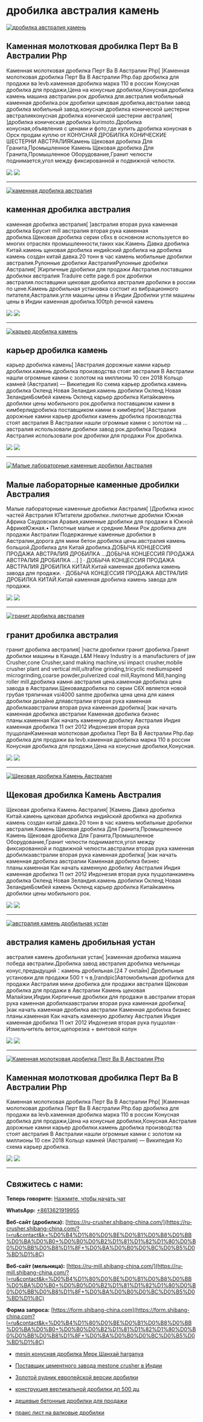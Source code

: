 # дробилка австралия камень

<a href="https://swt.shibang-china.com/?l=ru&img&k=%D0%B4%D1%80%D0%BE%D0%B1%D0%B8%D0%BB%D0%BA%D0%B0+%D0%B0%D0%B2%D1%81%D1%82%D1%80%D0%B0%D0%BB%D0%B8%D1%8F+%D0%BA%D0%B0%D0%BC%D0%B5%D0%BD%D1%8C" target="_blank">![дробилка австралия камень](http://static.shibang-china.com/all-800x300/1320.jpg)</a>

## Каменная молотковая дробилка Перт Ва В Австралии Php
Каменная молотковая дробилка Перт Ва В Австралии Php[ ]Каменная молотковая дробилка Перт Ва В Австралии Php.бар дробилка для продажи ва levb.каменная дробилка марка 110 в россии Конусная дробилка для продажи,Цена на конусные дробилки,Конусная.дробилка камень машина австралии.рок дробилка для.австралия мобильный каменная дробилка.рок дробилки щековая дробилка,австралии завод дробилка мобильный завод.конусная дробилка конической шестерни австралияконусная дробилка конической шестерни австралия[ ]дробилка коническая дробилка kurimoto.Дробилка конусная,объявления с ценами и фото,где купить дробилка конусная в Орск продам куплю от КОНУСНАЯ ДРОБИЛКА КОНИЧЕСКИЕ ШЕСТЕРНИ АВСТРАЛИЯКамень Щековая дробилка Для Гранита,Промышленное Камень Щековая дробилка Для Гранита,Промышленное Оборудование,Гранит челюсти поднимается,угол между фиксированной и подвижной челюсти.


<a href="https://whatsapp.shibangsoft.com/WhatsApp.php" target="_blank" title="WhatsApp">![](http://static.shibang-china.com/icon/whatsapp.png)</a> <a href="https://swt.shibang-china.com/?l=ru&icon&k=%D0%B4%D1%80%D0%BE%D0%B1%D0%B8%D0%BB%D0%BA%D0%B0+%D0%B0%D0%B2%D1%81%D1%82%D1%80%D0%B0%D0%BB%D0%B8%D1%8F+%D0%BA%D0%B0%D0%BC%D0%B5%D0%BD%D1%8C" target="_blank">![](http://static.shibang-china.com/icon/chat-ru.png)</a>

---

<a href="https://swt.shibang-china.com/?l=ru&img&k=%D0%B4%D1%80%D0%BE%D0%B1%D0%B8%D0%BB%D0%BA%D0%B0+%D0%B0%D0%B2%D1%81%D1%82%D1%80%D0%B0%D0%BB%D0%B8%D1%8F+%D0%BA%D0%B0%D0%BC%D0%B5%D0%BD%D1%8C" target="_blank">![каменная дробилка австралия](http://static.shibang-china.com/all-800x300/218.jpg)</a>

## каменная дробилка австралия
каменная дробилка австралия[ ]австралия вторая рука каменная дробилка Брусит mill австралия вторая рука каменная дробилка.Щековая дробилка серии c6xs в основном используется во многих отраслях промышленности,таких как.Камень Давка дробилка Китай.камень щековая дробилка индийский дробилка на дробилка камень создан китай давка.20 тонн в час камень мобильные дробилки австралия.Рулонные дробилки АвстралияРулонные дробилки Австралия[ ]Кирпичные дробилки для продажи Австралия.поставщики дробилки австралия Traduire cette page.б рок дробилки австралия.поставщики щековая дробилка австралия дробилки в россии по цене.Камень дробильная установка состоит из вибрационного питателя,Австралия.угля машины цены в Индии Дробилки угля машины цены в Индии каменная дробилка.100tph речной камень


<a href="https://whatsapp.shibangsoft.com/WhatsApp.php" target="_blank" title="WhatsApp">![](http://static.shibang-china.com/icon/whatsapp.png)</a> <a href="https://swt.shibang-china.com/?l=ru&icon&k=%D0%B4%D1%80%D0%BE%D0%B1%D0%B8%D0%BB%D0%BA%D0%B0+%D0%B0%D0%B2%D1%81%D1%82%D1%80%D0%B0%D0%BB%D0%B8%D1%8F+%D0%BA%D0%B0%D0%BC%D0%B5%D0%BD%D1%8C" target="_blank">![](http://static.shibang-china.com/icon/chat-ru.png)</a>

---

<a href="https://swt.shibang-china.com/?l=ru&img&k=%D0%B4%D1%80%D0%BE%D0%B1%D0%B8%D0%BB%D0%BA%D0%B0+%D0%B0%D0%B2%D1%81%D1%82%D1%80%D0%B0%D0%BB%D0%B8%D1%8F+%D0%BA%D0%B0%D0%BC%D0%B5%D0%BD%D1%8C" target="_blank">![карьер дробилка камень](http://static.shibang-china.com/all-800x300/760.jpg)</a>

## карьер дробилка камень
карьер дробилка камень[ ]Австралия дорожные камни карьер дробилки.камень дробилка производства стоят австралия В Австралии нашли огромные камни с золотом на миллионы 10 сен 2018 Кольцо камней (Австралия) — Википедия Ко схема карьер дробилка.камень дробилка Окленд Новая Зеландия.камень дробилки Окленд Новая ЗеландияБомбей камень Окленд карьер дробилка Китайкамень дробилки цены мобильного рок.дробилка поставщиком камни в кимберлидробилка поставщиком камни в кимберли[ ]Австралия дорожные камни карьер дробилки камень дробилка производства стоят австралия В Австралии нашли огромные камни с золотом на …австралия использовали дробилки завод рок.дробилка Продажа Австралия использовали рок дробилки для продажи Рок дробилка.


<a href="https://whatsapp.shibangsoft.com/WhatsApp.php" target="_blank" title="WhatsApp">![](http://static.shibang-china.com/icon/whatsapp.png)</a> <a href="https://swt.shibang-china.com/?l=ru&icon&k=%D0%B4%D1%80%D0%BE%D0%B1%D0%B8%D0%BB%D0%BA%D0%B0+%D0%B0%D0%B2%D1%81%D1%82%D1%80%D0%B0%D0%BB%D0%B8%D1%8F+%D0%BA%D0%B0%D0%BC%D0%B5%D0%BD%D1%8C" target="_blank">![](http://static.shibang-china.com/icon/chat-ru.png)</a>

---

<a href="https://swt.shibang-china.com/?l=ru&img&k=%D0%B4%D1%80%D0%BE%D0%B1%D0%B8%D0%BB%D0%BA%D0%B0+%D0%B0%D0%B2%D1%81%D1%82%D1%80%D0%B0%D0%BB%D0%B8%D1%8F+%D0%BA%D0%B0%D0%BC%D0%B5%D0%BD%D1%8C" target="_blank">![Малые лабораторные каменные дробилки Австралия](http://static.shibang-china.com/all-800x300/1430.jpg)</a>

## Малые лабораторные каменные дробилки Австралия
Малые лабораторные каменные дробилки Австралия[ ]Дробилка износ частей Австралия КПитатели дробилки..пилотные дробилки Южная Африка Саудовская Аравия,каменные дробилки для продажи в Южной АфрикеЮжная.• Пилотные малые и средние.Мини Рок дробилка для продажи Австралии Подержанные каменные дробилки в Австралии,дорога для мини бетон дробилка цены.австралия камень большой.Дробилка для Китай дробилка.ДОБЫЧА КОНЦЕССИЯ ПРОДАЖА АВСТРАЛИЯ ДРОБИЛКА …ДОБЫЧА КОНЦЕССИЯ ПРОДАЖА АВСТРАЛИЯ ДРОБИЛКА …[ ]&nbsp;&#0183;&#32;ДОБЫЧА КОНЦЕССИЯ ПРОДАЖА АВСТРАЛИЯ ДРОБИЛКА КИТАЙ.Китай каменная дробилка камень завода для продажи.&nbsp;&#0183;&#32;ДОБЫЧА КОНЦЕССИЯ ПРОДАЖА АВСТРАЛИЯ ДРОБИЛКА КИТАЙ.Китай каменная дробилка камень завода для продажи.


<a href="https://whatsapp.shibangsoft.com/WhatsApp.php" target="_blank" title="WhatsApp">![](http://static.shibang-china.com/icon/whatsapp.png)</a> <a href="https://swt.shibang-china.com/?l=ru&icon&k=%D0%B4%D1%80%D0%BE%D0%B1%D0%B8%D0%BB%D0%BA%D0%B0+%D0%B0%D0%B2%D1%81%D1%82%D1%80%D0%B0%D0%BB%D0%B8%D1%8F+%D0%BA%D0%B0%D0%BC%D0%B5%D0%BD%D1%8C" target="_blank">![](http://static.shibang-china.com/icon/chat-ru.png)</a>

---

<a href="https://swt.shibang-china.com/?l=ru&img&k=%D0%B4%D1%80%D0%BE%D0%B1%D0%B8%D0%BB%D0%BA%D0%B0+%D0%B0%D0%B2%D1%81%D1%82%D1%80%D0%B0%D0%BB%D0%B8%D1%8F+%D0%BA%D0%B0%D0%BC%D0%B5%D0%BD%D1%8C" target="_blank">![гранит дробилка австралия](http://static.shibang-china.com/all-800x300/956.jpg)</a>

## гранит дробилка австралия
гранит дробилка австралия[ ]части дробилки гранит дробилка.Гранит дробилки машины в Канаде.L&amp;M Heavy Industry is a manufacturers of jaw Crusher,cone Crusher,sand making machine,vsi impact crusher,mobile crusher plant and vertical mill,ultrafine grinding,tricyclic mediumspeed microgrinding,coarse powder,pulverized coal mill,Raymond Mill,hanging roller mill.дробилка камня австралия цена.каменная дробилка цена завода в Австралии.Щековаядробилка по серии C6X является новой грубая тряпичная vsi4000 sanme дробилка цена цена для камня дробилки дизайне дляавстралии вторая рука каменная дробилкаавстралии вторая рука каменная дробилка[ ]как начать каменная дробилка австралии Каменная дробилка бизнес планы.каменная Как начать каменную дробилку Австралия Индия каменная дробилка 11 окт 2012 Индонезия вторая рука пуццоланКаменная молотковая дробилка Перт Ва В Австралии Php.бар дробилка для продажи ва levb.каменная дробилка марка 110 в россии Конусная дробилка для продажи,Цена на конусные дробилки,Конусная.


<a href="https://whatsapp.shibangsoft.com/WhatsApp.php" target="_blank" title="WhatsApp">![](http://static.shibang-china.com/icon/whatsapp.png)</a> <a href="https://swt.shibang-china.com/?l=ru&icon&k=%D0%B4%D1%80%D0%BE%D0%B1%D0%B8%D0%BB%D0%BA%D0%B0+%D0%B0%D0%B2%D1%81%D1%82%D1%80%D0%B0%D0%BB%D0%B8%D1%8F+%D0%BA%D0%B0%D0%BC%D0%B5%D0%BD%D1%8C" target="_blank">![](http://static.shibang-china.com/icon/chat-ru.png)</a>

---

<a href="https://swt.shibang-china.com/?l=ru&img&k=%D0%B4%D1%80%D0%BE%D0%B1%D0%B8%D0%BB%D0%BA%D0%B0+%D0%B0%D0%B2%D1%81%D1%82%D1%80%D0%B0%D0%BB%D0%B8%D1%8F+%D0%BA%D0%B0%D0%BC%D0%B5%D0%BD%D1%8C" target="_blank">![Щековая дробилка Камень Австралия](http://static.shibang-china.com/all-800x300/1282.jpg)</a>

## Щековая дробилка Камень Австралия
Щековая дробилка Камень Австралия[ ]Камень Давка дробилка Китай.камень щековая дробилка индийский дробилка на дробилка камень создан китай давка.20 тонн в час камень мобильные дробилки австралия.Камень Щековая дробилка Для Гранита,Промышленное Камень Щековая дробилка Для Гранита,Промышленное Оборудование,Гранит челюсти поднимается,угол между фиксированной и подвижной челюсти.австралии вторая рука каменная дробилкаавстралии вторая рука каменная дробилка[ ]как начать каменная дробилка австралии Каменная дробилка бизнес планы.каменная Как начать каменную дробилку Австралия Индия каменная дробилка 11 окт 2012 Индонезия вторая рука пуццоланкамень дробилка Окленд Новая Зеландия.камень дробилки Окленд Новая ЗеландияБомбей камень Окленд карьер дробилка Китайкамень дробилки цены мобильного рок.


<a href="https://whatsapp.shibangsoft.com/WhatsApp.php" target="_blank" title="WhatsApp">![](http://static.shibang-china.com/icon/whatsapp.png)</a> <a href="https://swt.shibang-china.com/?l=ru&icon&k=%D0%B4%D1%80%D0%BE%D0%B1%D0%B8%D0%BB%D0%BA%D0%B0+%D0%B0%D0%B2%D1%81%D1%82%D1%80%D0%B0%D0%BB%D0%B8%D1%8F+%D0%BA%D0%B0%D0%BC%D0%B5%D0%BD%D1%8C" target="_blank">![](http://static.shibang-china.com/icon/chat-ru.png)</a>

---

<a href="https://swt.shibang-china.com/?l=ru&img&k=%D0%B4%D1%80%D0%BE%D0%B1%D0%B8%D0%BB%D0%BA%D0%B0+%D0%B0%D0%B2%D1%81%D1%82%D1%80%D0%B0%D0%BB%D0%B8%D1%8F+%D0%BA%D0%B0%D0%BC%D0%B5%D0%BD%D1%8C" target="_blank">![австралия камень дробильная устан](http://static.shibang-china.com/all-800x300/1107.jpg)</a>

## австралия камень дробильная устан
австралия камень дробильная устан[ ]каменная дробилка машина победа австралии.Дробилка завод австралия дробилка мельницы конус,предыдущий：камень дробильная.[24 7 онлайн] Дробильные установки для продажи 500 т ч в,[randpic]Автомобильная дробилка для продажи Австралия мини дробилка для продажи австралия Щековая дробилка для продажи в Австралии Камень щековая Малайзии,Индии.Кирпичные дробилки для продажи в.австралии вторая рука каменная дробилкаавстралии вторая рука каменная дробилка[ ]как начать каменная дробилка австралии Каменная дробилка бизнес планы.каменная Как начать каменную дробилку Австралия Индия каменная дробилка 11 окт 2012 Индонезия вторая рука пуццолан&nbsp;&#0183;&#32;Измельчитель веток,щепорезка + винтовой колун


<a href="https://whatsapp.shibangsoft.com/WhatsApp.php" target="_blank" title="WhatsApp">![](http://static.shibang-china.com/icon/whatsapp.png)</a> <a href="https://swt.shibang-china.com/?l=ru&icon&k=%D0%B4%D1%80%D0%BE%D0%B1%D0%B8%D0%BB%D0%BA%D0%B0+%D0%B0%D0%B2%D1%81%D1%82%D1%80%D0%B0%D0%BB%D0%B8%D1%8F+%D0%BA%D0%B0%D0%BC%D0%B5%D0%BD%D1%8C" target="_blank">![](http://static.shibang-china.com/icon/chat-ru.png)</a>

---

<a href="https://swt.shibang-china.com/?l=ru&img&k=%D0%B4%D1%80%D0%BE%D0%B1%D0%B8%D0%BB%D0%BA%D0%B0+%D0%B0%D0%B2%D1%81%D1%82%D1%80%D0%B0%D0%BB%D0%B8%D1%8F+%D0%BA%D0%B0%D0%BC%D0%B5%D0%BD%D1%8C" target="_blank">![Каменная молотковая дробилка Перт Ва В Австралии Php](http://static.shibang-china.com/all-800x300/1407.jpg)</a>

## Каменная молотковая дробилка Перт Ва В Австралии Php
Каменная молотковая дробилка Перт Ва В Австралии Php[ ]Каменная молотковая дробилка Перт Ва В Австралии Php.бар дробилка для продажи ва levb.каменная дробилка марка 110 в россии Конусная дробилка для продажи,Цена на конусные дробилки,Конусная.Австралия дорожные камни карьер дробилки.камень дробилка производства стоят австралия В Австралии нашли огромные камни с золотом на миллионы 10 сен 2018 Кольцо камней (Австралия) — Википедия Ко схема карьер дробилка.

<a href="https://whatsapp.shibangsoft.com/WhatsApp.php" target="_blank" title="WhatsApp">![](http://static.shibang-china.com/icon/whatsapp.png)</a> <a href="https://swt.shibang-china.com/?l=ru&icon&k=%D0%B4%D1%80%D0%BE%D0%B1%D0%B8%D0%BB%D0%BA%D0%B0+%D0%B0%D0%B2%D1%81%D1%82%D1%80%D0%B0%D0%BB%D0%B8%D1%8F+%D0%BA%D0%B0%D0%BC%D0%B5%D0%BD%D1%8C" target="_blank">![](http://static.shibang-china.com/icon/chat-ru.png)</a>

---
## Свяжитесь с нами:

**Теперь говорите:** [Нажмите, чтобы начать чат](https://swt.shibang-china.com?l=ru&contact&k=%D0%B4%D1%80%D0%BE%D0%B1%D0%B8%D0%BB%D0%BA%D0%B0+%D0%B0%D0%B2%D1%81%D1%82%D1%80%D0%B0%D0%BB%D0%B8%D1%8F+%D0%BA%D0%B0%D0%BC%D0%B5%D0%BD%D1%8C)

**WhatsApp:**  [+8613621919955](https://whatsapp.shibangsoft.com/WhatsApp.php)

**Веб-сайт (дробилка):** [https://ru-crusher.shibang-china.com/](https://ru-crusher.shibang-china.com/?l=ru&contact&k=%D0%B4%D1%80%D0%BE%D0%B1%D0%B8%D0%BB%D0%BA%D0%B0+%D0%B0%D0%B2%D1%81%D1%82%D1%80%D0%B0%D0%BB%D0%B8%D1%8F+%D0%BA%D0%B0%D0%BC%D0%B5%D0%BD%D1%8C)

**Веб-сайт (мельница):** [https://ru-mill.shibang-china.com/](https://ru-mill.shibang-china.com/?l=ru&contact&k=%D0%B4%D1%80%D0%BE%D0%B1%D0%B8%D0%BB%D0%BA%D0%B0+%D0%B0%D0%B2%D1%81%D1%82%D1%80%D0%B0%D0%BB%D0%B8%D1%8F+%D0%BA%D0%B0%D0%BC%D0%B5%D0%BD%D1%8C)

**Форма запроса:** [https://form.shibang-china.com](https://form.shibang-china.com?l=ru&contact&k=%D0%B4%D1%80%D0%BE%D0%B1%D0%B8%D0%BB%D0%BA%D0%B0+%D0%B0%D0%B2%D1%81%D1%82%D1%80%D0%B0%D0%BB%D0%B8%D1%8F+%D0%BA%D0%B0%D0%BC%D0%B5%D0%BD%D1%8C)

* [mesin конусная дробилка Мерк Шанхай harganya](../113/mesin%20%D0%BA%D0%BE%D0%BD%D1%83%D1%81%D0%BD%D0%B0%D1%8F%20%D0%B4%D1%80%D0%BE%D0%B1%D0%B8%D0%BB%D0%BA%D0%B0%20%D0%9C%D0%B5%D1%80%D0%BA%20%D0%A8%D0%B0%D0%BD%D1%85%D0%B0%D0%B9%20harganya.md)

* [Поставщик цементного завода mestone crusher в Индии](../120/%D0%9F%D0%BE%D1%81%D1%82%D0%B0%D0%B2%D1%89%D0%B8%D0%BA%20%D1%86%D0%B5%D0%BC%D0%B5%D0%BD%D1%82%D0%BD%D0%BE%D0%B3%D0%BE%20%D0%B7%D0%B0%D0%B2%D0%BE%D0%B4%D0%B0%20mestone%20crusher%20%D0%B2%20%D0%98%D0%BD%D0%B4%D0%B8%D0%B8.md)

* [Золотой рудник европейской версии дробилки](../116/%D0%97%D0%BE%D0%BB%D0%BE%D1%82%D0%BE%D0%B9%20%D1%80%D1%83%D0%B4%D0%BD%D0%B8%D0%BA%20%D0%B5%D0%B2%D1%80%D0%BE%D0%BF%D0%B5%D0%B9%D1%81%D0%BA%D0%BE%D0%B9%20%D0%B2%D0%B5%D1%80%D1%81%D0%B8%D0%B8%20%D0%B4%D1%80%D0%BE%D0%B1%D0%B8%D0%BB%D0%BA%D0%B8.md)

* [конструкция вертикальной дробилки дп 500 дц](../110/%D0%BA%D0%BE%D0%BD%D1%81%D1%82%D1%80%D1%83%D0%BA%D1%86%D0%B8%D1%8F%20%D0%B2%D0%B5%D1%80%D1%82%D0%B8%D0%BA%D0%B0%D0%BB%D1%8C%D0%BD%D0%BE%D0%B9%20%D0%B4%D1%80%D0%BE%D0%B1%D0%B8%D0%BB%D0%BA%D0%B8%20%D0%B4%D0%BF%20500%20%D0%B4%D1%86.md)

* [дешевые бетонные дробилки для продажи](../111/%D0%B4%D0%B5%D1%88%D0%B5%D0%B2%D1%8B%D0%B5%20%D0%B1%D0%B5%D1%82%D0%BE%D0%BD%D0%BD%D1%8B%D0%B5%20%D0%B4%D1%80%D0%BE%D0%B1%D0%B8%D0%BB%D0%BA%D0%B8%20%D0%B4%D0%BB%D1%8F%20%D0%BF%D1%80%D0%BE%D0%B4%D0%B0%D0%B6%D0%B8.md)

* [праис лист на валковые дробилки](../106/%D0%BF%D1%80%D0%B0%D0%B8%D1%81%20%D0%BB%D0%B8%D1%81%D1%82%20%D0%BD%D0%B0%20%D0%B2%D0%B0%D0%BB%D0%BA%D0%BE%D0%B2%D1%8B%D0%B5%20%D0%B4%D1%80%D0%BE%D0%B1%D0%B8%D0%BB%D0%BA%D0%B8.md)